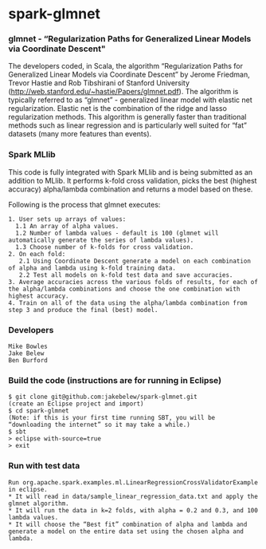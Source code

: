 # spark-glmnet

### glmnet -  “Regularization Paths for Generalized Linear Models via Coordinate Descent"

The developers coded, in Scala, the algorithm  “Regularization Paths for Generalized Linear Models via Coordinate Descent” by Jerome Friedman, Trevor Hastie and Rob Tibshirani of Stanford University (http://web.stanford.edu/~hastie/Papers/glmnet.pdf).  The algorithm is typically referred to as “glmnet” - generalized linear model with elastic net regularization.  Elastic net is the combination of the ridge and lasso regularization methods.  This algorithm is generally faster than traditional methods such as linear regression and is particularly well suited for “fat” datasets (many more features than events).

### Spark MLlib

This code is fully integrated with Spark MLlib and is being submitted as an addition to MLlib. It performs k-fold cross validation, picks the best (highest accuracy) alpha/lambda combination and returns a model based on these.

Following is the process that glmnet executes:

    1. User sets up arrays of values:
      1.1 An array of alpha values.
      1.2 Number of lambda values - default is 100 (glmnet will automatically generate the series of lambda values).
      1.3 Choose number of k-folds for cross validation.
    2. On each fold:
       2.1 Using Coordinate Descent generate a model on each combination of alpha and lambda using k-fold training data.
       2.2 Test all models on k-fold test data and save accuracies.
    3. Average accuracies across the various folds of results, for each of the alpha/lambda combinations and choose the one combination with highest accuracy.
    4. Train on all of the data using the alpha/lambda combination from step 3 and produce the final (best) model. 

### Developers
    Mike Bowles
    Jake Belew
    Ben Burford

### Build the code (instructions are for running in Eclipse)
	$ git clone git@github.com:jakebelew/spark-glmnet.git
	(create an Eclipse project and import)
	$ cd spark-glmnet
	(Note: if this is your first time running SBT, you will be “downloading the internet” so it may take a while.)
	$ sbt
	> eclipse with-source=true
	> exit

### Run with test data
	Run org.apache.spark.examples.ml.LinearRegressionCrossValidatorExample in eclipse.
	* It will read in data/sample_linear_regression_data.txt and apply the glmnet algorithm.
	* It will run the data in k=2 folds, with alpha = 0.2 and 0.3, and 100 lambda values.
	* It will choose the “Best fit” combination of alpha and lambda and generate a model on the entire data set using the chosen alpha and lambda.
